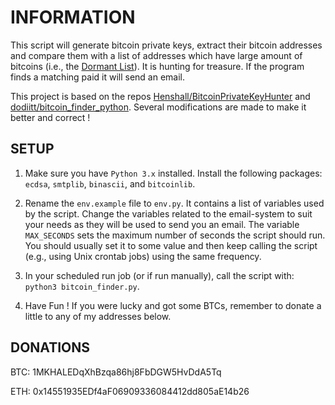 # INFORMATION

This script will generate bitcoin private keys, extract their bitcoin addresses and compare them with a list of addresses which have large amount of bitcoins (i.e., the [Dormant List](https://bitinfocharts.com/top-100-dormant_8y-bitcoin-addresses.html)). It is hunting for treasure. If the program finds a matching paid it will send an email.

This project is based on the repos [Henshall/BitcoinPrivateKeyHunter](https://github.com/Henshall/BitcoinPrivateKeyHunter) and [dodiitt/bitcoin_finder_python](https://github.com/dodiitt/bitcoin_finder_python). Several modifications are made to make it better and correct !

## SETUP

1. Make sure you have `Python 3.x` installed. Install the following packages: `ecdsa`, `smtplib`, `binascii`, and `bitcoinlib`.

2. Rename the `env.example` file to `env.py`. It contains a list of variables used by the script. Change the variables related to the email-system to suit your needs as they will be used to send you an email. The variable `MAX_SECONDS` sets the maximum number of seconds the script should run. You should usually set it to some value and then keep calling the script (e.g., using Unix crontab jobs) using the same frequency.

3. In your scheduled run job (or if run manually), call the script with: `python3 bitcoin_finder.py`.

4. Have Fun ! If you were lucky and got some BTCs, remember to donate a little to any of my addresses below.

## DONATIONS

BTC: 1MKHALEDqXhBzqa86hj8FbDGW5HvDdA5Tq

ETH: 0x14551935EDf4aF06909336084412dd805aE14b26